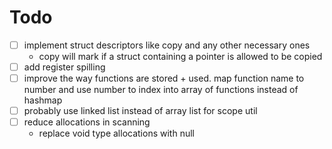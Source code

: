 # Todo

- [ ] implement struct descriptors like copy and any other necessary ones
  - copy will mark if a struct containing a pointer is allowed to be copied
- [ ] add register spilling
- [ ] improve the way functions are stored + used. map function name to number
      and use number to index into array of functions instead of hashmap
- [ ] probably use linked list instead of array list for scope util
- [ ] reduce allocations in scanning
  - replace void type allocations with null
